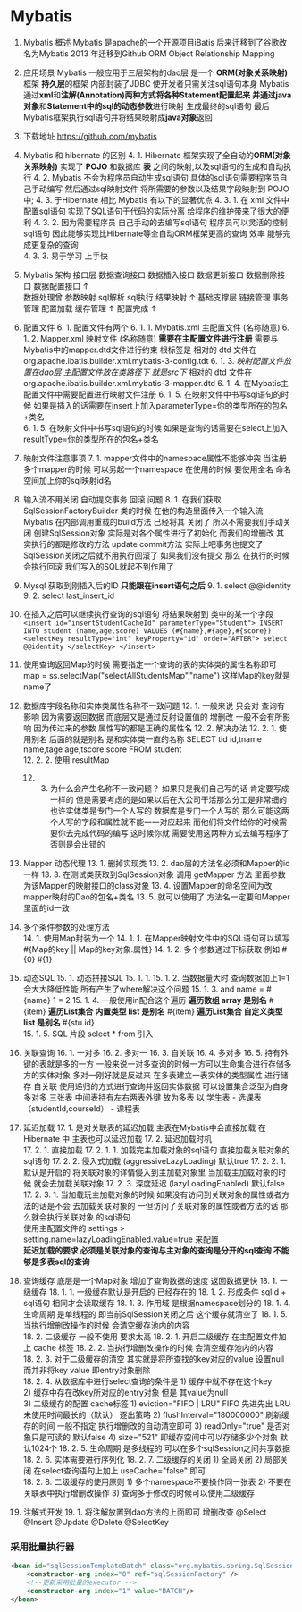 # Mybatis
  1. Mybatis 概述
     Mybatis 是apache的一个开源项目iBatis 后来迁移到了谷歌改名为Mybatis 2013 年迁移到Github
     ORM  Object Relationship Mapping 
  2. 应用场景
     Mybatis 一般应用于三层架构的dao层 是一个 **ORM(对象关系映射)** 框架 **持久层**的框架 内部封装了JDBC 使开发者只需关注sql语句本身
     Mybatis 通过**xml**和**注解(Annotation)**两种方式将各种Statement配置起来 并通过**java对象**和**Statement中的sql的动态参数**进行映射
     生成最终的sql语句 最后Mybatis框架执行sql语句并将结果映射成**java对象**返回
  3. 下载地址
      https://github.com/mybatis
  4. Mybatis 和 hibernate 的区别
     4. 1. Hibernate 框架实现了全自动的**ORM(对象关系映射)** 实现了 **POJO** 和数据库 **表** 之间的映射,以及sql语句的生成和自动执行
     4. 2. Mybatis 不会为程序员自动生成sql语句 具体的sql语句需要程序员自己手动编写 然后通过sql映射文件 将所需要的参数以及结果字段映射到
           POJO 中;
     4. 3. 于Hibernate 相比 Mybatis 有以下的显著优点
            4. 3. 1. 在 xml 文件中配置sql语句 实现了SQL语句于代码的实际分离 给程序的维护带来了很大的便利
            4. 3. 2. 因为需要程序员 自己手动的去编写sql语句 程序员可以灵活的控制sql语句 因此能够实现比Hibernate等全自动ORM框架更高的查询
                     效率 能够完成更复杂的查询  
            4. 3. 3. 易于学习 上手快 
  5. Mybatis 架构
     接口层                 数据查询接口  数据插入接口  数据更新接口  数据删除接口  数据配置接口   ↑   
     数据处理曾               参数映射      sql解析      sql执行     结果映射                   ↑
     基础支撑层               链接管理      事务管理      配置加载    缓存管理                    ↑
                                                配置完成                                      ↑
  6. 配置文件
     6. 1. 配置文件有两个
           6. 1. 1. Mybatis.xml  主配置文件 (名称随意)
           6. 1. 2. Mapper.xml   映射文件 (名称随意)   **需要在主配置文件进行注册**
                    需要与Mybatis中的mapper.dtd文件进行约束   根标签是 <mapper></mapper>
                    相对的 dtd 文件在 org.apache.ibatis.builder.xml.mybatis-3-config.tdt
           6. 1. 3. *映射配置文件放置在dao层   主配置文件放在类路径下 就是src下*
                    相对的 dtd 文件在 org.apache.ibatis.builder.xml.mybatis-3-mapper.dtd
           6. 1. 4. 在Mybatis主配置文件中需要配置进行映射文件注册
                    <mappers>
                         <mapper  resource="包名+文件名">
                         </mapper>
                    </mappers>
           6. 1. 5. 在映射文件中书写sql语句的时候 如果是插入的话需要在insert上加入parameterType=你的类型所在的包名+类名         
           6. 1. 5. 在映射文件中书写sql语句的时候 如果是查询的话需要在select上加入resultType=你的类型所在的包名+类名         
  7. 映射文件注意事项
     7. 1. mapper文件中的namespace属性不能够冲突 当注册多个mapper的时候 可以另起一个namespace 
           在使用的时候 要使用全名 命名空间加上你的sql映射id名
  8. 输入流不用关闭  自动提交事务  回滚 问题
     8. 1. 在我们获取 SqlSessionFactoryBuilder 类的时候 在他的构造里面传入一个输入流 Mybatis 在内部调用重载的build方法 已经将其
           关闭了 所以不需要我们手动关闭
           创建SqlSession对象 实际是对各个属性进行了初始化
           而我们的增删改 其实执行的都是修改的方法  update
           commit方法 实际上吧事务也提交了
           SqlSession关闭之后就不用执行回滚了 如果我们没有提交 那么 在执行的时候会执行回滚 我们写入的SQL就起不到作用了
  9. Mysql 获取到刚插入后的ID
     **只能跟在insert语句之后**
        9. 1.  select @@identity
        9. 2.  select last_insert_id  
  10. 在插入之后可以继续执行查询的sql语句 将结果映射到 类中的某一个字段
     ```
        <insert id="insertStudentCacheId" parameterType="Student">
                  INSERT INTO student (name,age,score) VALUES (#{name},#{age},#{score})
                 <selectKey resultType="int" keyProperty="id" order="AFTER">
                     select @@identity
                 </selectKey>
        </insert>
     ```
  11. 使用查询返回Map的时候 需要指定一个查询的表的实体类的属性名称即可
      map = ss.selectMap("selectAllStudentsMap","name")
      这样Map的key就是name了
  12. 数据库字段名称和实体类属性名称不一致问题
      12. 1. 一般来说 只会对 查询有影响 因为需要返回数据 而底层又是通过反射设置值的 增删改 一般不会有所影响 因为传过来的参数
             属性写的都是正确的属性名
      12. 2. 解决办法
             12. 2. 1. 使用别名  后面的就是别名 是和实体类一直的名称
                        SELECT tid id,tname name,tage age,tscore score FROM student       
             12. 2. 2. 使用 resultMap
         
      12. 3. 为什么会产生名称不一致问题？
             如果只是我们自己写的话 肯定要写成一样的
             但是需要考虑的是如果以后在大公司干活那么分工是非常细的 也许实体类是专门一个人写的 数据库是专门一个人写的
             那么可能这两个人写的字段和属性就不能一一对应起来 而他们将文件给你的时候需要你去完成代码的编写 这时候你就
             需要使用这两种方式去编写程序了  否则是会出错的    
  13. Mapper 动态代理
      13. 1. 删掉实现类
      13. 2. dao层的方法名必须和Mapper的id一样
      13. 3. 在测试类获取到SqlSession对象 调用 getMapper 方法 里面参数为该Mapper的映射接口的class对象 
      13. 4. 设置Mapper的命名空间为改mapper映射的Dao的包名+类名
      13. 5. 就可以使用了  方法名一定要和Mapper里面的id一致
  14. 多个条件参数的处理方法  
      14. 1. 使用Map封装为一个
             14. 1. 1. 在Mapper映射文件中的SQL语句可以填写#{Map的key || Map的key对象.属性}
             14. 1. 2. 多个参数通过下标获取 例如  #{0}  #{1} 
  15. 动态SQL 
      15. 1. 动态拼接SQL
             15. 1. 1. <if test=" condition "></if>
             15. 1. 2. <where>  <if test=" condition "></if>  </where>  当数据量大时 查询数据加上1=1会大大降低性能 所有产生了where解决这个问题
             15. 1. 3. <where>  <choose> <when test="name != null and name != '' "> and name = #{name}  </when> </choose> <otherwise> 1 = 2 </otherwise>  </where>
             15. 1. 4.  一般使用in配合这个遍历
               **遍历数组 array 是别名**
               <if test="array.length > 0">
                <foreach collection="array"  item="item" open="("  close=")"  separator=","> 
                    #{item}
                </foreach>
               </if>
               **遍历List集合 内置类型  list 是别名**
              <if test="list.size > 0">
               <foreach collection="list"  item="item" open="("  close=")"  separator=","> 
                 #{item}
               </foreach>
              </if> 
               **遍历List集合 自定义类型  list 是别名**
              <if test="list.size > 0">
                <foreach collection="list"  item="stu" open="("  close=")"  separator=","> 
                   #\{stu.id\}
                </foreach>
              </if>   
             15. 1. 5. SQL 片段    <sql id="selectCloumns">  select * from </sql>  引入 <include refid="selectCloumns" />
  16. 关联查询
      16. 1. 一对多
      16. 2. 多对一
      16. 3. 自关联
      16. 4. 多对多
      16. 5. 持有外键的表就是多的一方 一般来说一对多查询的时候一方可以生命集合进行存储多方的实体对象
             多对一刚好就是反过来 在多表建立一表实体的类型属性 进行储存
             自关联  使用递归的方式进行查询并返回实体数据 可以设置集合泛型为自身
             多对多  三张表 中间表持有左右两表外键 故为多表  以  学生表 - 选课表（studentId,courseId） - 课程表
  17. 延迟加载
      17. 1. 是对关联表的延迟加载 主表在Mybatis中会直接加载  在 Hibernate 中 主表也可以延迟加载
      17. 2. 延迟加载时机       
             17. 2. 1. 直接加载
                       17. 2. 1. 1. 加载完主加载对象的sql语句 直接加载关联对象的sql语句 
             17. 2. 2. 侵入式加载 (aggressiveLazyLoading)  默认true 
                       17. 2. 2. 1. 默认是开启的  将关联对象的详情侵入到主加载对象里 当加载主加载对象的时候
                                    就会去加载关联对象 
             17. 2. 3. 深度延迟 (lazyLoadingEnabled)  默认false
                       17. 2. 3. 1. 当加载玩主加载对象的时候 如果没有访问到关联对象的属性或者方法的话是不会
                                    去加载关联对象的  一但访问了关联对象的属性或者方法的话 那么就会执行关联对象
                                    的sql语句     
                       使用主配置文件的 settings > setting.name=lazyLoadingEnabled.value=true 来配置             
             **延迟加载的要求 必须是关联对象的查询与主对象的查询是分开的sql查询 不能够是多表sql的查询**
  18. 查询缓存 底层是一个Map对象  增加了查询数据的速度 返回数据更快
      18. 1. 一级缓存
             18. 1. 1. 一级缓存默认是开启的 已经存在的
             18. 1. 2. 形成条件   sqlId + sql语句 相同才会读取缓存
             18. 1. 3. 作用域   是根据namespace划分的 
             18. 1. 4. 生命周期  是单线程的 即当前SqlSession关闭之后 这个缓存就清空了
             18. 1. 5. 当执行增删改操作的时候 会清空缓存池内的内容            
      18. 2. 二级缓存  一般不使用  要求太高
             18. 2. 1. 开启二级缓存  在主配置文件加上 cache 标签
             18. 2. 2. 当执行增删改操作的时候 会清空缓存池内的内容          
             18. 2. 3. 对于二级缓存的清空 其实就是将所查找的key对应的value 设置null 而并非将key value 即entry对象删除         
             18. 2. 4. 从数据库中进行select查询的条件是 
                       1) 缓存中就不存在这个key         
                       2) 缓存中存在改key所对应的entry对象  但是 其value为null         
                       3) 二级缓存的配置 cache标签
                          1) eviction="FIFO | LRU"  FIFO 先进先出  LRU 未使用时间最长的（默认）    逐出策略
                          2) flushInterval="180000000"  刷新缓存的时间  一般不指定  执行增删改的自动清空即可
                          3) readOnly="true"  是否对象只是可读的  默认false
                          4) size="521"   即缓存空间中可以存储多少个对象  默认1024个
             18. 2. 5. 生命周期  是多线程的 可以在多个sqlSession之间共享数据
             18. 2. 6. 实体需要进行序列化
             18. 2. 7. 二级缓存的关闭
                       1) 全局关闭
                           <settings><setting name="cacheEnabled" value="true"></setting></settings>
                       2) 局部关闭
                           在select查询语句上加上  useCache="false" 即可     
             18. 2. 8. 二级缓存的使用原则
                       1) 多个namespace不要操作同一张表
                       2) 不要在关联表中执行增删改操作
                       3) 查询多于修改的时候可以使用二级缓存
  19. 注解式开发
      19. 1. 将注解放置到dao方法的上面即可 增删改查
             @Select
             @Insert
             @Update
             @Delete
             @SelectKey  

### 采用批量执行器

```xml
<bean id="sqlSessionTemplateBatch" class="org.mybatis.spring.SqlSessionTemplate">     
	<constructor-arg index="0" ref="sqlSessionFactory" />  
	<!--更新采用批量的executor -->  
	<constructor-arg index="1" value="BATCH"/>  
</bean>

```

